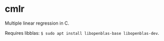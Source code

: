 # cmlr
Multiple linear regression in C.

Requires libblas: `$ sudo apt install libopenblas-base libopenblas-dev`.
